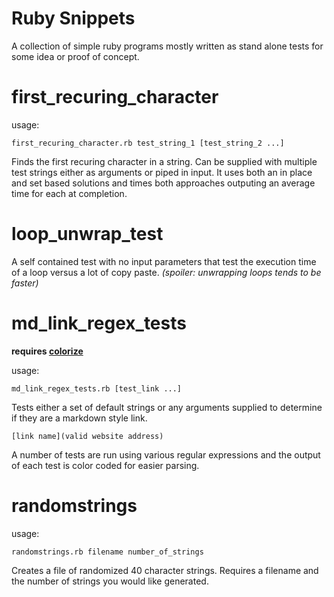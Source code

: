 # Ruby Snippets

A collection of simple ruby programs mostly written as stand alone tests for some idea or proof of concept.

# first_recuring_character

usage:

	first_recuring_character.rb test_string_1 [test_string_2 ...]
	
Finds the first recuring character in a string. Can be supplied with multiple test strings either as arguments or piped in input. It uses both an in place and set based solutions and times both approaches outputing an average time for each at completion. 

# loop_unwrap_test

A self contained test with no input parameters that test the execution time of a loop versus a lot of copy paste. _(spoiler: unwrapping loops tends to be faster)_

# md_link_regex_tests

**requires [colorize](https://github.com/fazibear/colorize)**

usage:

	md_link_regex_tests.rb [test_link ...]

Tests either a set of default strings or any arguments supplied to determine if they are a markdown style link. 
	
	[link name](valid website address)
	
A number of tests are run using various regular expressions and the output of each test is color coded for easier parsing. 

# randomstrings

 usage:
 
 	randomstrings.rb filename number_of_strings
 
Creates a file of randomized 40 character strings. Requires a filename and the number of strings you would like generated.

